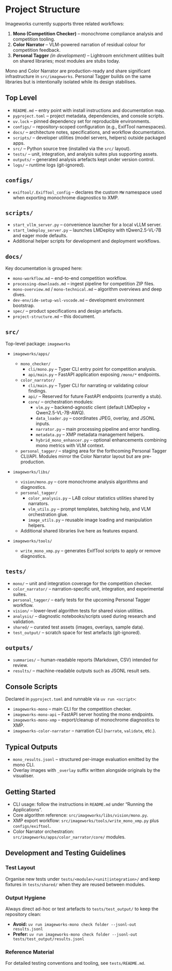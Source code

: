 # Project Structure

Imageworks currently supports three related workflows:

1. **Mono (Competition Checker)** – monochrome compliance analysis and competition tooling.
2. **Color Narrator** – VLM-powered narration of residual colour for competition feedback.
3. **Personal Tagger** *(in development)* – Lightroom enrichment utilities built on shared libraries; most modules are stubs today.

Mono and Color Narrator are production-ready and share significant infrastructure in `src/imageworks`. Personal Tagger builds on the same libraries but is intentionally isolated while its design stabilises.

## Top Level
- `README.md` – entry point with install instructions and documentation map.
- `pyproject.toml` – project metadata, dependencies, and console scripts.
- `uv.lock` – pinned dependency set for reproducible environments.
- `configs/` – repository-scoped configuration (e.g., ExifTool namespaces).
- `docs/` – architecture notes, specifications, and workflow documentation.
- `scripts/` – developer utilities (model servers, helpers) outside packaged apps.
- `src/` – Python source tree (installed via the `src/` layout).
- `tests/` – unit, integration, and analysis suites plus supporting assets.
- `outputs/` – generated analysis artefacts kept under version control.
- `logs/` – runtime logs (git-ignored).

## `configs/`
- `exiftool/.ExifTool_config` – declares the custom `MW` namespace used when exporting monochrome diagnostics to XMP.

## `scripts/`
- `start_vllm_server.py` – convenience launcher for a local vLLM server.
- `start_lmdeploy_server.py` – launches LMDeploy with tQwen2.5-VL-7B and eager mode defaults.
- Additional helper scripts for development and deployment workflows.

## `docs/`
Key documentation is grouped here:
- `mono-workflow.md` – end-to-end competition workflow.
- `processing-downloads.md` – ingest pipeline for competition ZIP files.
- `mono-overview.md` / `mono-technical.md` – algorithm overviews and deep dives.
- `dev-env/ide-setup-wsl-vscode.md` – development environment bootstrap.
- `spec/` – product specifications and design artefacts.
- `project-structure.md` – this document.

## `src/`
Top-level package: `imageworks`

- `imageworks/apps/`
  - `mono_checker/`
    - `cli/mono.py` – Typer CLI entry point for competition analysis.
    - `api/main.py` – FastAPI application exposing `/mono/*` endpoints.
  - `color_narrator/`
    - `cli/main.py` – Typer CLI for narrating or validating colour findings.
    - `api/` – Reserved for future FastAPI endpoints (currently a stub).
    - `core/` – orchestration modules:
      - `vlm.py` – backend-agnostic client (default LMDeploy + Qwen2.5-VL-7B-AWQ).
      - `data_loader.py` – coordinates JPEG, overlay, and JSONL inputs.
      - `narrator.py` – main processing pipeline and error handling.
      - `metadata.py` – XMP metadata management helpers.
      - `hybrid_mono_enhancer.py` – optional enhancements combining mono metrics with VLM context.
  - `personal_tagger/` – staging area for the forthcoming Personal Tagger CLI/API. Modules mirror the Color Narrator layout but are pre-production.

- `imageworks/libs/`
  - `vision/mono.py` – core monochrome analysis algorithms and diagnostics.
  - `personal_tagger/`
    - `color_analysis.py` – LAB colour statistics utilities shared by narrators.
    - `vlm_utils.py` – prompt templates, batching help, and VLM orchestration glue.
    - `image_utils.py` – reusable image loading and manipulation helpers.
  - Additional shared libraries live here as features expand.

- `imageworks/tools/`
  - `write_mono_xmp.py` – generates ExifTool scripts to apply or remove diagnostics.

## `tests/`
- `mono/` – unit and integration coverage for the competition checker.
- `color_narrator/` – narration-specific unit, integration, and experimental suites.
- `personal_tagger/` – early tests for the upcoming Personal Tagger workflow.
- `vision/` – lower-level algorithm tests for shared vision utilities.
- `analysis/` – diagnostic notebooks/scripts used during research and validation.
- `shared/` – curated test assets (images, overlays, sample data).
- `test_output/` – scratch space for test artefacts (git-ignored).

## `outputs/`
- `summaries/` – human-readable reports (Markdown, CSV) intended for review.
- `results/` – machine-readable outputs such as JSONL result sets.

## Console Scripts
Declared in `pyproject.toml` and runnable via `uv run <script>`:
- `imageworks-mono` – main CLI for the competition checker.
- `imageworks-mono-api` – FastAPI server hosting the mono endpoints.
- `imageworks-mono-xmp` – export/cleanup of monochrome diagnostics to XMP.
- `imageworks-color-narrator` – narration CLI (`narrate`, `validate`, etc.).

## Typical Outputs
- `mono_results.jsonl` – structured per-image evaluation emitted by the mono CLI.
- Overlay images with `_overlay` suffix written alongside originals by the visualiser.

## Getting Started
- CLI usage: follow the instructions in `README.md` under “Running the Applications”.
- Core algorithm reference: `src/imageworks/libs/vision/mono.py`.
- XMP export workflow: `src/imageworks/tools/write_mono_xmp.py` plus `configs/exiftool`.
- Color Narrator orchestration: `src/imageworks/apps/color_narrator/core/` modules.

## Development and Testing Guidelines

### Test Layout
Organise new tests under `tests/<module>/<unit|integration>/` and keep fixtures in `tests/shared/` when they are reused between modules.

### Output Hygiene
Always direct ad-hoc or test artefacts to `tests/test_output/` to keep the repository clean:
- **Avoid:** `uv run imageworks-mono check folder --jsonl-out results.jsonl`
- **Prefer:** `uv run imageworks-mono check folder --jsonl-out tests/test_output/results.jsonl`

### Reference Material
For detailed testing conventions and tooling, see `tests/README.md`.
